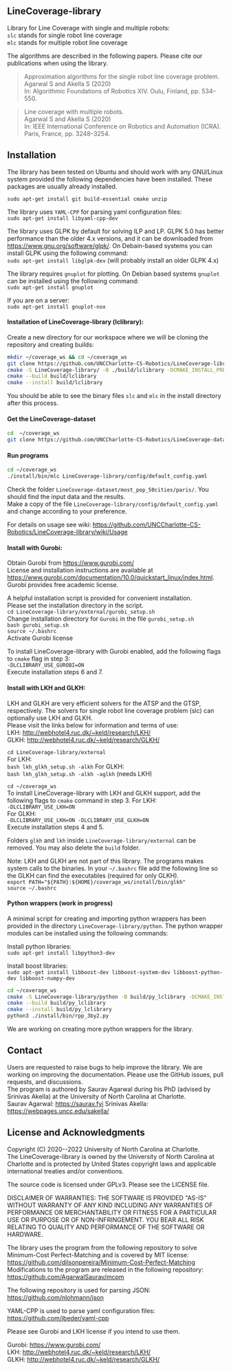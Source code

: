## LineCoverage-library
Library for Line Coverage with single and multiple robots:  
`slc` stands for single robot line coverage  
`mlc` stands for multiple robot line coverage

The algorithms are described in the following papers. Please cite our publications when using the library.

> Approximation algorithms for the single robot line coverage problem.  
> Agarwal S and Akella S (2020)  
> In: Algorithmic Foundations of Robotics XIV. Oulu, Finland, pp. 534–550.

> Line coverage with multiple robots.  
> Agarwal S and Akella S (2020)  
> In: IEEE International Conference on Robotics and Automation (ICRA). Paris, France, pp. 3248–3254.


## Installation
The library has been tested on Ubuntu and should work with any GNU/Linux system provided the following dependencies have been installed.
These packages are usually already installed.

`sudo apt-get install git build-essential cmake unzip`

The library uses `YAML-CPP` for parsing yaml configuration files:  
`sudo apt-get install libyaml-cpp-dev`

The library uses GLPK by default for solving ILP and LP. GLPK 5.0 has better performance than the older 4.x versions, and it can be downloaded from https://www.gnu.org/software/glpk/. On Debain-based systems you can install GLPK  using the following command:  
`sudo apt-get install libglpk-dev` (will probably install an older GLPK 4.x)

The library requires `gnuplot` for plotting. On Debian based systems `gnuplot` can be installed using the following command:  
`sudo apt-get install gnuplot`

If you are on a server:  
`sudo apt-get install gnuplot-nox`

#### Installation of LineCoverage-library (lclibrary):

Create a new directory for our workspace where we will be cloning the repository and creating builds:
```bash
mkdir ~/coverage_ws && cd ~/coverage_ws
git clone https://github.com/UNCCharlotte-CS-Robotics/LineCoverage-library.git
cmake -S LineCoverage-library/ -B ./build/lclibrary -DCMAKE_INSTALL_PREFIX=install/ -DCMAKE_BUILD_TYPE=Release
cmake --build build/lclibrary
cmake --install build/lclibrary
```

You should be able to see the binary files `slc` and `mlc` in the install directory after this process.

#### Get the LineCoverage-dataset
```bash
cd  ~/coverage_ws  
git clone https://github.com/UNCCharlotte-CS-Robotics/LineCoverage-dataset.git
```

#### Run programs
```bash
cd ~/coverage_ws
./install/bin/mlc LineCoverage-library/config/default_config.yaml
```

Check the folder `LineCoverage-dataset/most_pop_50cities/paris/`. You should find the input data and the results.  
Make a copy of the file `LineCoverage-library/config/default_config.yaml` and change according to your preference.  

For details on usage see wiki: https://github.com/UNCCharlotte-CS-Robotics/LineCoverage-library/wiki/Usage

#### Install with Gurobi:
Obtain Gurobi from https://www.gurobi.com/  
License and installation instructions are available at https://www.gurobi.com/documentation/10.0/quickstart_linux/index.html. Gurobi provides free academic license.  

A helpful installation script is provided for convenient installation.  
Please set the installation directory in the script.  
`cd LineCoverage-library/external/gurobi_setup.sh`  
Change installation directory for `Gurobi` in the file `gurobi_setup.sh`  
`bash gurobi_setup.sh`  
`source ~/.bashrc`  
Activate Gurobi license

To install LineCoverage-library with Gurobi enabled, add the following flags to `cmake` flag in step 3:  
`-DLCLIBRARY_USE_GUROBI=ON`  
Execute installation steps 6 and 7.

#### Install with LKH and GLKH:

LKH and GLKH are very efficient solvers for the ATSP and the GTSP, respectively. The solvers for single robot line coverage problem (slc) can optionally use LKH and GLKH.  
Please visit the links below for information and terms of use:  
LKH: http://webhotel4.ruc.dk/~keld/research/LKH/  
GLKH: http://webhotel4.ruc.dk/~keld/research/GLKH/  

`cd LineCoverage-library/external`  
For LKH:  
`bash lkh_glkh_setup.sh -alkh`
For GLKH:  
`bash lkh_glkh_setup.sh -alkh -aglkh` (needs LKH)

`cd ~/coverage_ws`  
To install LineCoverage-library with LKH and GLKH support, add the following flags to `cmake` command in step 3.
For LKH:  
`-DLCLIBRARY_USE_LKH=ON`  
For GLKH:  
`-DLCLIBRARY_USE_LKH=ON -DLCLIBRARY_USE_GLKH=ON`  
Execute installation steps 4 and 5.

Folders `glkh` and `lkh` inside `LineCoverage-library/external` can be removed. You may also delete the `build` folder.

Note: LKH and GLKH are not part of this library. The programs makes system calls to the binaries.
In your `~/.bashrc` file add the following line so the GLKH can find the executables (required for only GLKH).  
`export PATH="${PATH}:${HOME}/coverage_ws/install/bin/glkh"`  
`source ~/.bashrc`

#### Python wrappers (work in progress)
A minimal script for creating and importing python wrappers has been provided in the directory `LineCoverage-library/python`. The python wrapper modules can be installed using the following commands:  

Install python libraries:  
`sudo apt-get install libpython3-dev`

Install boost libraries:  
`sudo apt-get install libboost-dev libboost-system-dev libboost-python-dev libboost-numpy-dev`

```bash
cd ~/coverage_ws
cmake -S LineCoverage-library/python -B build/py_lclibrary -DCMAKE_INSTALL_PREFIX=install/ -DCMAKE_BUILD_TYPE=Release
cmake --build build/py_lclibrary 
cmake --install build/py_lclibrary
python3 ./install/bin/rpp_3by2.py
 ```
We are working on creating more python wrappers for the library.

## Contact
Users are requested to raise bugs to help improve the library. We are working on improving the documentation. Please use the GitHub issues, pull requests, and discussions.  
The program is authored by Saurav Agarwal during his PhD (advised by Srinivas Akella) at the University of North Carolina at Charlotte.  
Saurav Agarwal: https://saurav.fyi
Srinivas Akella: https://webpages.uncc.edu/sakella/

## License and Acknowledgments
Copyright (C) 2020--2022 University of North Carolina at Charlotte.  
The LineCoverage-library is owned by the University of North Carolina at Charlotte and is protected by United States copyright laws and applicable international treaties and/or conventions.

The source code is licensed under GPLv3. Please see the LICENSE file.

DISCLAIMER OF WARRANTIES: THE SOFTWARE IS PROVIDED "AS-IS" WITHOUT WARRANTY OF ANY KIND INCLUDING ANY WARRANTIES OF PERFORMANCE OR MERCHANTABILITY OR FITNESS FOR A PARTICULAR USE OR PURPOSE OR OF NON-INFRINGEMENT. YOU BEAR ALL RISK RELATING TO QUALITY AND PERFORMANCE OF THE SOFTWARE OR HARDWARE.

The library uses the program from the following repository to solve Minimum-Cost Perfect-Matching and is covered by MIT license:  
https://github.com/dilsonpereira/Minimum-Cost-Perfect-Matching  
Modifications to the program are released in the following repository:  
https://github.com/AgarwalSaurav/mcpm

The following repository is used for parsing JSON:  
https://github.com/nlohmann/json

YAML-CPP is used to parse yaml configuration files:  
https://github.com/jbeder/yaml-cpp

Please see Gurobi and LKH license if you intend to use them.

Gurobi: https://www.gurobi.com/  
LKH: http://webhotel4.ruc.dk/~keld/research/LKH/  
GLKH: http://webhotel4.ruc.dk/~keld/research/GLKH/  
